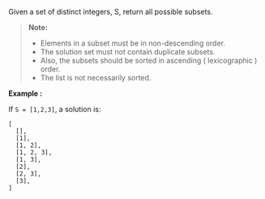 <div class="markdown-content" id="problem-content">
<p>Given a set of distinct integers, S, return all possible subsets.</p>
<blockquote>
<p><strong>Note:</strong></p>
<ul>
<li>Elements in a subset must be in non-descending order.</li>
<li>The solution set must not contain duplicate subsets.</li>
<li>Also, the subsets should be sorted in ascending ( lexicographic ) order.</li>
<li>The list is not necessarily sorted.</li>
</ul>
</blockquote>
<p><strong>Example :</strong></p>
<p>If <code class="highlighter-rouge">S = [1,2,3]</code>, a solution is:</p>
<div class="highlighter-rouge"><pre class="highlight"><code>[
  [],
  [1],
  [1, 2],
  [1, 2, 3],
  [1, 3],
  [2],
  [2, 3],
  [3],
]
</code></pre>
</div>

</div>